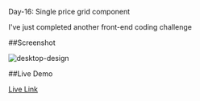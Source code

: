 Day-16: Single price grid component 

I've just completed another front-end coding challenge

##Screenshot

![desktop-design](https://github.com/user-attachments/assets/82820200-2671-4785-9636-1a71a16dac07)




##Live Demo

[Live Link](https://roobiwebdev.github.io/Day-16-Single-price-grid-component-/) 
